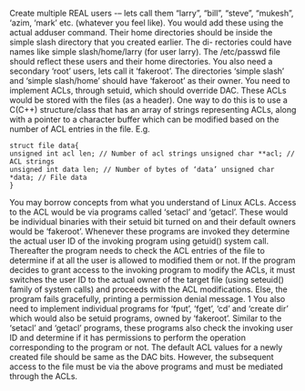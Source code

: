 Create multiple REAL users -– lets call them “larry”, “bill”, “steve”, “mukesh”, ‘azim, ‘mark’ etc. (whatever you feel like). You would add these using the actual adduser command. Their home directories should be inside the simple slash directory that you created earlier. The di- rectories could have names like simple slash/home/larry (for user larry). The /etc/passwd file should reflect these users and their home directories. You also need a secondary ‘root’ users, lets call it ‘fakeroot’. The directories ‘simple slash’ and ‘simple slash/home’ should have ‘fakeroot’ as their owner.
You need to implement ACLs, through setuid, which should override DAC. These ACLs would be stored with the files (as a header). One way to do this is to use a C(C++) structure/class that has an array of strings representing ACLs, along with a pointer to a character buffer which can be modified based on the number of ACL entries in the file. E.g.

```
struct file data{
unsigned int acl len; // Number of acl strings unsigned char **acl; // ACL strings
unsigned int data len; // Number of bytes of ‘data’ unsigned char *data; // File data
}
```
You may borrow concepts from what you understand of Linux ACLs. Access to the ACL would be via programs called ‘setacl’ and ‘getacl’. These would be individual binaries with their setuid bit turned on and their default owners would be ‘fakeroot’. Whenever these programs are invoked they determine the actual user ID of the invoking program using getuid() system call. Thereafter the program needs to check the ACL entries of the file to determine if at all the user is allowed to modified them or not. If the program decides to grant access to the invoking program to modify the ACLs, it must switches the user ID to the actual owner of the target file (using seteuid() family of system calls) and proceeds with the ACL modifications. Else, the program fails gracefully, printing a permission denial message.
1
You also need to implement individual programs for ‘fput’, ‘fget’, ‘cd’ and ‘create dir’ which would also be setuid programs, owned by ‘fakeroot’. Similar to the ‘setacl’ and ‘getacl’ programs, these programs also check the invoking user ID and determine if it has permissions to perform the operation corresponding to the program or not. The default ACL values for a newly created file should be same as the DAC bits. However, the subsequent access to the file must be via the above programs and must be mediated through the ACLs.
